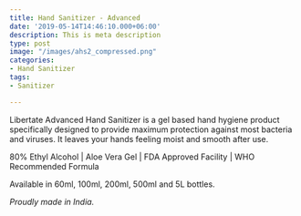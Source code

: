 ```yaml
---
title: Hand Sanitizer - Advanced
date: '2019-05-14T14:46:10.000+06:00'
description: This is meta description
type: post
image: "/images/ahs2_compressed.png"
categories:
- Hand Sanitizer
tags:
- Sanitizer

---
```

Libertate Advanced Hand Sanitizer is a gel based hand hygiene product specifically designed to provide maximum protection against most bacteria and viruses. It leaves your hands feeling moist and smooth after use.

80% Ethyl Alcohol | Aloe Vera Gel | FDA Approved Facility | WHO Recommended Formula

  
Available in 60ml, 100ml, 200ml, 500ml and 5L bottles.

_Proudly made in India._
